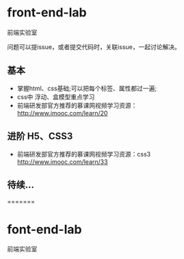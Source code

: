 
# front-end-lab
前端实验室

问题可以提issue，或者提交代码时，关联issue，一起讨论解决。

## 基本
- 掌握html、css基础;可以把每个标签、属性都过一遍;
- css中 浮动、盒模型重点学习
- 前端研发部官方推荐的慕课网视频学习资源： http://www.imooc.com/learn/20

## 进阶 H5、CSS3
- 前端研发部官方推荐的慕课网视频学习资源：css3 http://www.imooc.com/learn/33

## 待续...
=======
# font-end-lab
前端实验室

